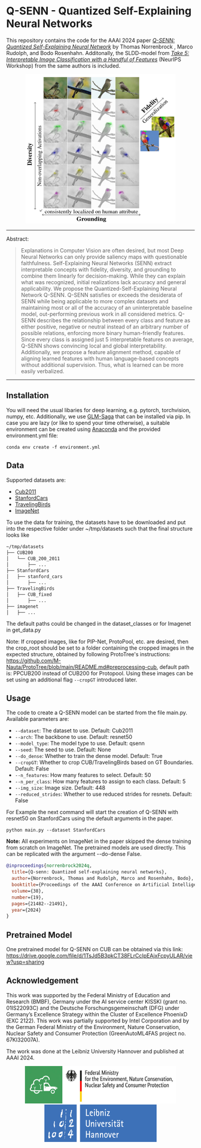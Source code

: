 # Q-SENN - Quantized Self-Explaining Neural Networks

This repository contains the code for the AAAI 2024 paper 
[*Q-SENN: Quantized Self-Explaining Neural Network*](https://ojs.aaai.org/index.php/AAAI/article/view/3014]) by Thomas
Norrenbrock , 
Marco Rudolph,
and Bodo Rosenhahn.
Additonally, the SLDD-model from [*Take 5: 
Interpretable Image Classification with a Handful of Features*](https://arxiv.org/pdf/2303.13166) (NeurIPS 
Workshop) from the same authors is included.


<p align="center">
    <img width="400" height="400" src="fig/birds.png"> 
</p>

---
Abstract:
>Explanations in Computer Vision are often desired, but most Deep Neural Networks can only provide saliency maps with questionable faithfulness. Self-Explaining Neural Networks (SENN) extract interpretable concepts with fidelity, diversity, and grounding to combine them linearly for decision-making. While they can explain what was recognized, initial realizations lack accuracy and general applicability. We propose the Quantized-Self-Explaining Neural Network Q-SENN. Q-SENN satisfies or exceeds the desiderata of SENN while being applicable to more complex datasets and maintaining most or all of the accuracy of an uninterpretable baseline model, out-performing previous work in all considered metrics. Q-SENN describes the relationship between every class and feature as either positive, negative or neutral instead of an arbitrary number of possible relations, enforcing more binary human-friendly features. Since every class is assigned just 5 interpretable features on average, Q-SENN shows convincing local and global interpretability. Additionally, we propose a feature alignment method, capable of aligning learned features with human language-based concepts without additional supervision. Thus, what is learned can be more easily verbalized.




---

## Installation
You will need the usual libaries for deep learning, e.g. pytorch, 
torchvision, numpy, etc. Additionally, we use 
[GLM-Saga](https://github.com/MadryLab/glm_saga) that can be installed via pip.
In case you are lazy (or like to spend your time otherwise), a suitable 
environment can be created using [Anaconda](https://www.anaconda.com/) and the 
provided environment.yml file:
```shell
conda env create -f environment.yml 
```

## Data
Supported datasets are:
- [Cub2011](https://www.vision.caltech.edu/datasets/cub_200_2011/)
- [StanfordCars](https://ai.stanford.edu/~jkrause/cars/car_dataset.html)
- [TravelingBirds](https://worksheets.codalab.org/bundles/0x518829de2aa440c79cd9d75ef6669f27)
- [ImageNet](https://www.image-net.org/)

To use the data for training, the datasets have to be downloaded and put into the 
respective folder under ~/tmp/datasets such that the final structure looks like

```shell
~/tmp/datasets
├── CUB200
│   └── CUB_200_2011
│       ├── ...
├── StanfordCars
│   ├── stanford_cars
│       ├── ...
├── TravelingBirds
│   ├── CUB_fixed
│       ├── ...
├── imagenet
│   ├── ...
```

The default paths could be changed in the dataset_classes or for Imagenet in 
get_data.py

Note: 
If cropped images, like for PIP-Net, ProtoPool, etc. are desired, then the 
crop_root should be set to a folder containing the cropped images in the 
expected structure, obtained by following ProtoTree's instructions: 
https://github.com/M-Nauta/ProtoTree/blob/main/README.md#preprocessing-cub, 
default path is: PPCUB200  instead of CUB200 for Protopool. Using these images 
can be set using an additional flag `--cropGT` introduced later.



## Usage
The code to create a Q-SENN model can be started from the file main.py.
Available parameters are:
- `--dataset`: The dataset to use. Default: Cub2011
- `--arch`: The backbone to use. Default: resnet50
- `--model_type`: The model type to use. Default: qsenn
- `--seed`: The seed to use. Default: None
- `--do_dense`: Whether to train the dense model. Default: True
- `--cropGT`: Whether to crop CUB/TravelingBirds based on GT Boundaries. Default: False
- `--n_features`: How many features to select. Default: 50
- `--n_per_class`: How many features to assign to each class. Default: 5
- `--img_size`: Image size. Default: 448
- `--reduced_strides`: Whether to use reduced strides for resnets. Default: False


For Example the next command will start the creation of Q-SENN with resnet50 on 
StanfordCars using the default arguments in the paper.
```shell
python main.py --dataset StanfordCars
```

**Note:**
All experiments on ImageNet in the paper skipped the dense training from 
scratch on ImageNet. The pretrained models are used directly.
This can be replicated with the argument --do-dense False.

```bibtex
@inproceedings{norrenbrock2024q,
  title={Q-senn: Quantized self-explaining neural networks},
  author={Norrenbrock, Thomas and Rudolph, Marco and Rosenhahn, Bodo},
  booktitle={Proceedings of the AAAI Conference on Artificial Intelligence},
  volume={38},
  number={19},
  pages={21482--21491},
  year={2024}
}
```
## Pretrained Model
One pretrained model for Q-SENN on CUB can be obtained via this link: https://drive.google.com/file/d/1TsJd5B3pkCT38FLrCcIpEAjxFcpyULAR/view?usp=sharing

## Acknowledgement
This work was supported by the Federal Ministry of Education and Research (BMBF), Germany under the AI service center KISSKI (grant no. 01IS22093C) and the Deutsche Forschungsgemeinschaft (DFG) under Germany’s Excellence Strategy within the Cluster of Excellence PhoenixD (EXC 2122).
This work was partially supported by Intel Corporation and by the German Federal Ministry
of the Environment, Nature Conservation, Nuclear Safety
and Consumer Protection (GreenAutoML4FAS project no.
67KI32007A). 

The work was done at the Leibniz University Hannover and published at AAAI 2024.

<p align="center">
    <img width="100" height="100" src="fig/AutoML4FAS_Logo.jpeg"> 
    <img width="300" height="100" src="fig/Bund.png">
    <img width="300" height="100" src="fig/LUH.png">
</p>
